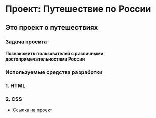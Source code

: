# Проект: Путешествие по России

## Это проект о путешествиях

### Задача проекта

#### Познакомить пользователей с различными достопримечательностями России

### Используемые средства разработки

### 1. HTML
### 2. CSS

* [Ссылка на проект](https://valentina1-maker.github.io/russian-travel/index.html)

